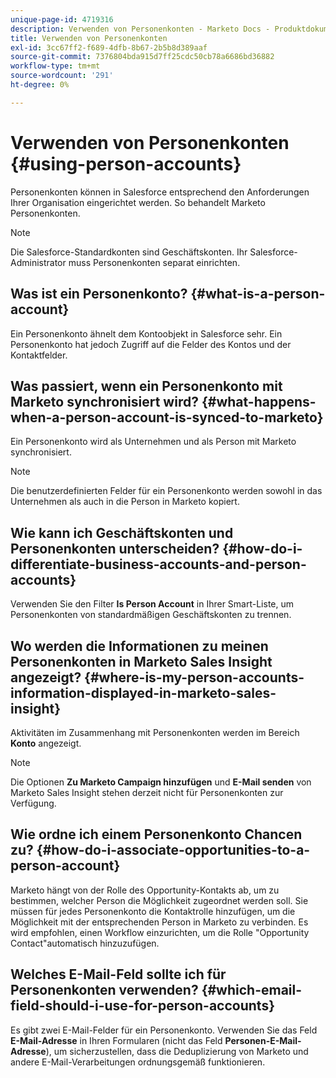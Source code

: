 ```yaml
---
unique-page-id: 4719316
description: Verwenden von Personenkonten - Marketo Docs - Produktdokumentation
title: Verwenden von Personenkonten
exl-id: 3cc67ff2-f689-4dfb-8b67-2b5b8d389aaf
source-git-commit: 7376804bda915d7ff25cdc50cb78a6686bd36882
workflow-type: tm+mt
source-wordcount: '291'
ht-degree: 0%

---
```


# Verwenden von Personenkonten {#using-person-accounts}

Personenkonten können in Salesforce entsprechend den Anforderungen Ihrer Organisation eingerichtet werden. So behandelt Marketo Personenkonten.

>[!NOTE]
>
>Die Salesforce-Standardkonten sind Geschäftskonten. Ihr Salesforce-Administrator muss Personenkonten separat einrichten.

## Was ist ein Personenkonto? {#what-is-a-person-account}

Ein Personenkonto ähnelt dem Kontoobjekt in Salesforce sehr. Ein Personenkonto hat jedoch Zugriff auf die Felder des Kontos und der Kontaktfelder.

## Was passiert, wenn ein Personenkonto mit Marketo synchronisiert wird? {#what-happens-when-a-person-account-is-synced-to-marketo}

Ein Personenkonto wird als Unternehmen und als Person mit Marketo synchronisiert.

>[!NOTE]
>
>Die benutzerdefinierten Felder für ein Personenkonto werden sowohl in das Unternehmen als auch in die Person in Marketo kopiert.

## Wie kann ich Geschäftskonten und Personenkonten unterscheiden? {#how-do-i-differentiate-business-accounts-and-person-accounts}

Verwenden Sie den Filter **Is Person Account** in Ihrer Smart-Liste, um Personenkonten von standardmäßigen Geschäftskonten zu trennen.

## Wo werden die Informationen zu meinen Personenkonten in Marketo Sales Insight angezeigt? {#where-is-my-person-accounts-information-displayed-in-marketo-sales-insight}

Aktivitäten im Zusammenhang mit Personenkonten werden im Bereich **Konto** angezeigt.

>[!NOTE]
>
>Die Optionen **Zu Marketo Campaign hinzufügen** und **E-Mail senden** von Marketo Sales Insight stehen derzeit nicht für Personenkonten zur Verfügung.

## Wie ordne ich einem Personenkonto Chancen zu? {#how-do-i-associate-opportunities-to-a-person-account}

Marketo hängt von der Rolle des Opportunity-Kontakts ab, um zu bestimmen, welcher Person die Möglichkeit zugeordnet werden soll. Sie müssen für jedes Personenkonto die Kontaktrolle hinzufügen, um die Möglichkeit mit der entsprechenden Person in Marketo zu verbinden. Es wird empfohlen, einen Workflow einzurichten, um die Rolle &quot;Opportunity Contact&quot;automatisch hinzuzufügen.

## Welches E-Mail-Feld sollte ich für Personenkonten verwenden? {#which-email-field-should-i-use-for-person-accounts}

Es gibt zwei E-Mail-Felder für ein Personenkonto. Verwenden Sie das Feld **E-Mail-Adresse** in Ihren Formularen (nicht das Feld **Personen-E-Mail-Adresse**), um sicherzustellen, dass die Deduplizierung von Marketo und andere E-Mail-Verarbeitungen ordnungsgemäß funktionieren.

